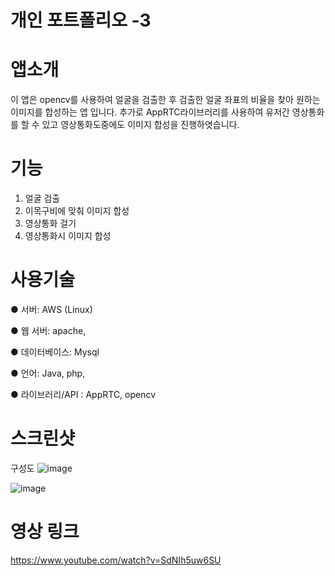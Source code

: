 
# 개인 포트폴리오 -3

# 앱소개
이 앱은 opencv를 사용하여 얼굴을 검출한 후 검출한 얼굴 좌표의 비율을 찾아 원하는 이미지를 합성하는 앱 입니다. 추가로 AppRTC라이브러리를 사용하여 유저간 영상통화를 할 수 있고 영상통화도중에도 이미지 합성을 진행하엿습니다.

# 기능
1. 얼굴 검출
2. 이목구비에 맞춰 이미지 합성
3. 영상통화 걸기
4. 영상통화시 이미지 합성



# 사용기술

● 서버: AWS (Linux)

● 웹 서버: apache,

● 데이터베이스: Mysql

● 언어: Java, php, 

● 라이브러리/API : AppRTC, opencv


# 스크린샷
구성도
![image](https://user-images.githubusercontent.com/57000871/96368846-5d68a000-1191-11eb-8549-21c858357b5a.png)



![image](https://user-images.githubusercontent.com/57000871/96368740-981e0880-1190-11eb-9b0c-9e87a51f918a.png)

# 영상 링크

https://www.youtube.com/watch?v=SdNIh5uw6SU

